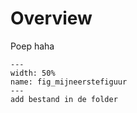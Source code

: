 # Overview

Poep haha
``` {figure} ../figures/Schermafbeelding2024-09-26085743.png
---
width: 50%
name: fig_mijneerstefiguur
---
add bestand in de folder
```